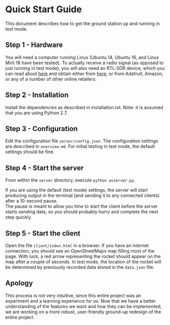 # Quick Start Guide
This document describes how to get the ground station up and running in test
mode.

## Step 1 - Hardware
You will need a computer running Linux (Ubuntu 14, Ubuntu 16, and
Linux Mint 18 have been tested).  To actually receive a radio signal (as
opposed to just running in test mode), you will also need an RTL-SDR device,
which you can read about [here](https://www.rtl-sdr.com) and obtain
either from [here](https://www.rtl-sdr.com/buy-rtl-sdr-dvb-t-dongles/), 
or from Adafruit, Amazon, or any of a number of other online retailers.

## Step 2 - Installation
Install the dependencies as described in installation.txt.  Note: it is
assumed that you are using Python 2.7.

## Step 3 - Configuration
Edit the configuration file `server/config.json`.  The
configuration settings are described in `overview.md`.  For initial testing in
test mode, the default settings should be fine.

## Step 4 - Start the server
From within the `server` directory, execute `python wsserver.py`.  

If you are using the default (test mode) settings, the server will 
start producing output in the terminal (and sending it to any
connected clients) after a 10-second pause.  
The pause is meant to allow you time to start the client
before the server starts sending data, so you should probably hurry and
complete the next step quickly.

## Step 5 - Start the client
Open the file `client/index.html` in a browser.  If you have an internet
connection, you should see an OpenStreetMaps map filling most of the page.
With luck, a red arrow representing the rocket should appear on the map after
a couple of seconds.  In test mode, the location of the rocket will be
determined by previously recorded data stored in the `data.json` file.

## Apology
This process is not very intuitive, since this entire project was an
experiment and a learning experience for us.  Now that we have a better
understanding of the features we want and how they can be implemented, we 
are working on a more robust, user-friendly ground-up redesign of the entire 
project. 
